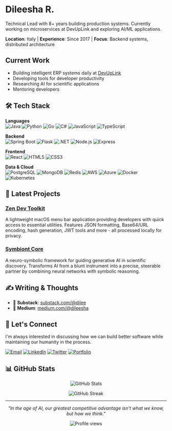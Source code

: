# Dileesha R.

Technical Lead with 8+ years building production systems. Currently working on microservices at DevUpLink and exploring AI/ML applications.

**Location**: Italy | **Experience**: Since 2017 | **Focus**: Backend systems, distributed architecture

## Current Work

- Building intelligent ERP systems daily at [DevUpLink](https://devuplink.com/)
- Developing tools for developer productivity
- Researching AI for scientific applications
- Mentoring developers

## 🛠️ Tech Stack

**Languages**  
![Java](https://img.shields.io/badge/Java-ED8B00?style=flat-square&logo=openjdk&logoColor=white)
![Python](https://img.shields.io/badge/Python-3776AB?style=flat-square&logo=python&logoColor=white)
![Go](https://img.shields.io/badge/Go-00ADD8?style=flat-square&logo=go&logoColor=white)
![C#](https://img.shields.io/badge/C%23-239120?style=flat-square&logo=c-sharp&logoColor=white)
![JavaScript](https://img.shields.io/badge/JavaScript-F7DF1E?style=flat-square&logo=javascript&logoColor=black)
![TypeScript](https://img.shields.io/badge/TypeScript-007ACC?style=flat-square&logo=typescript&logoColor=white)

**Backend**  
![Spring Boot](https://img.shields.io/badge/Spring_Boot-6DB33F?style=flat-square&logo=spring&logoColor=white)
![Flask](https://img.shields.io/badge/Flask-000000?style=flat-square&logo=flask&logoColor=white)
![.NET](https://img.shields.io/badge/.NET-512BD4?style=flat-square&logo=dotnet&logoColor=white)
![Node.js](https://img.shields.io/badge/Node.js-339933?style=flat-square&logo=nodedotjs&logoColor=white)
![Express](https://img.shields.io/badge/Express-000000?style=flat-square&logo=express&logoColor=white)

**Frontend**  
![React](https://img.shields.io/badge/React-20232A?style=flat-square&logo=react&logoColor=61DAFB)
![HTML5](https://img.shields.io/badge/HTML5-E34C26?style=flat-square&logo=html5&logoColor=white)
![CSS3](https://img.shields.io/badge/CSS3-1572B6?style=flat-square&logo=css3&logoColor=white)

**Data & Cloud**  
![PostgreSQL](https://img.shields.io/badge/PostgreSQL-316192?style=flat-square&logo=postgresql&logoColor=white)
![MongoDB](https://img.shields.io/badge/MongoDB-4EA94B?style=flat-square&logo=mongodb&logoColor=white)
![Redis](https://img.shields.io/badge/Redis-DD0031?style=flat-square&logo=redis&logoColor=white)
![AWS](https://img.shields.io/badge/AWS-232F3E?style=flat-square&logo=amazon-aws&logoColor=white)
![Azure](https://img.shields.io/badge/Azure-0078D4?style=flat-square&logo=microsoft-azure&logoColor=white)
![Docker](https://img.shields.io/badge/Docker-2CA5E0?style=flat-square&logo=docker&logoColor=white)
![Kubernetes](https://img.shields.io/badge/Kubernetes-326CE5?style=flat-square&logo=kubernetes&logoColor=white)

## 🚀 Latest Projects

### [Zen Dev Toolkit](https://github.com/dilee/zen-dev-toolkit)
A lightweight macOS menu bar application providing developers with quick access to essential utilities. Features JSON formatting, Base64/URL encoding, hash generation, JWT tools and more - all processed locally for privacy.

### [Symbiont Core](https://github.com/dilee/symbiont-core)
A neuro-symbolic framework for guiding generative AI in scientific discovery. Transforms AI from a blunt instrument into a precise, steerable partner by combining neural networks with symbolic reasoning.

## ✍️ Writing & Thoughts

- 📝 **Substack**: [substack.com/@dilee](https://substack.com/@dilee)
- 📖 **Medium**: [medium.com/@dileesha](https://medium.com/@dileesha)

## 🤝 Let's Connect

I'm always interested in discussing how we can build better software while maintaining our humanity in the process.

[![Email](https://img.shields.io/badge/Email-dilee.dev@gmail.com-D14836?style=for-the-badge&logo=gmail&logoColor=white)](mailto:dilee.dev@gmail.com)
[![LinkedIn](https://img.shields.io/badge/LinkedIn-dileeshar-0077B5?style=for-the-badge&logo=linkedin&logoColor=white)](https://linkedin.com/in/dileeshar)
[![Twitter](https://img.shields.io/badge/Twitter-@dileeshar-1DA1F2?style=for-the-badge&logo=twitter&logoColor=white)](https://twitter.com/dileeshar)
[![Portfolio](https://img.shields.io/badge/Portfolio-dilee.me-000000?style=for-the-badge&logo=vercel&logoColor=white)](https://dilee.me)

## 📊 GitHub Stats

<p align="center">
  <img src="https://github-readme-stats.vercel.app/api?username=dilee&show_icons=true&theme=dark&count_private=true" alt="GitHub Stats" />
</p>

<p align="center">
  <img src="https://github-readme-streak-stats.herokuapp.com/?user=dilee&theme=dark" alt="GitHub Streak" />
</p>

---

<p align="center">
  <i>"In the age of AI, our greatest competitive advantage isn't what we know, but how we think."</i>
</p>

<p align="center">
  <img src="https://komarev.com/ghpvc/?username=dilee&color=blueviolet" alt="Profile views" />
</p>
